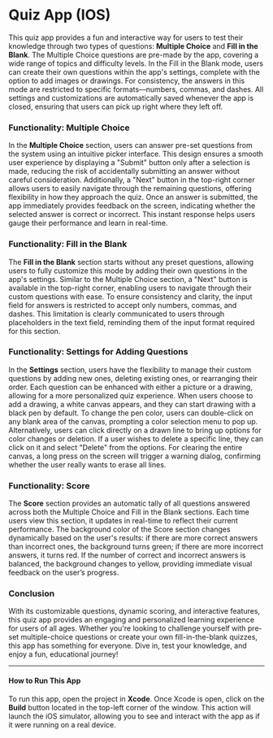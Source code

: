 # Quiz App (IOS)

This quiz app provides a fun and interactive way for users to test their knowledge through two types of questions: **Multiple Choice** and **Fill in the Blank**. The Multiple Choice questions are pre-made by the app, covering a wide range of topics and difficulty levels. In the Fill in the Blank mode, users can create their own questions within the app's settings, complete with the option to add images or drawings. For consistency, the answers in this mode are restricted to specific formats—numbers, commas, and dashes. All settings and customizations are automatically saved whenever the app is closed, ensuring that users can pick up right where they left off.

### Functionality: Multiple Choice

In the **Multiple Choice** section, users can answer pre-set questions from the system using an intuitive picker interface. This design ensures a smooth user experience by displaying a "Submit" button only after a selection is made, reducing the risk of accidentally submitting an answer without careful consideration. Additionally, a "Next" button in the top-right corner allows users to easily navigate through the remaining questions, offering flexibility in how they approach the quiz. Once an answer is submitted, the app immediately provides feedback on the screen, indicating whether the selected answer is correct or incorrect. This instant response helps users gauge their performance and learn in real-time.

### Functionality: Fill in the Blank

The **Fill in the Blank** section starts without any preset questions, allowing users to fully customize this mode by adding their own questions in the app's settings. Similar to the Multiple Choice section, a "Next" button is available in the top-right corner, enabling users to navigate through their custom questions with ease. To ensure consistency and clarity, the input field for answers is restricted to accept only numbers, commas, and dashes. This limitation is clearly communicated to users through placeholders in the text field, reminding them of the input format required for this section.

### Functionality: Settings for Adding Questions

In the **Settings** section, users have the flexibility to manage their custom questions by adding new ones, deleting existing ones, or rearranging their order. Each question can be enhanced with either a picture or a drawing, allowing for a more personalized quiz experience. When users choose to add a drawing, a white canvas appears, and they can start drawing with a black pen by default. To change the pen color, users can double-click on any blank area of the canvas, prompting a color selection menu to pop up. Alternatively, users can click directly on a drawn line to bring up options for color changes or deletion. If a user wishes to delete a specific line, they can click on it and select "Delete" from the options. For clearing the entire canvas, a long press on the screen will trigger a warning dialog, confirming whether the user really wants to erase all lines.

### Functionality: Score

The **Score** section provides an automatic tally of all questions answered across both the Multiple Choice and Fill in the Blank sections. Each time users view this section, it updates in real-time to reflect their current performance. The background color of the Score section changes dynamically based on the user's results: if there are more correct answers than incorrect ones, the background turns green; if there are more incorrect answers, it turns red. If the number of correct and incorrect answers is balanced, the background changes to yellow, providing immediate visual feedback on the user’s progress.

### Conclusion

With its customizable questions, dynamic scoring, and interactive features, this quiz app provides an engaging and personalized learning experience for users of all ages. Whether you're looking to challenge yourself with pre-set multiple-choice questions or create your own fill-in-the-blank quizzes, this app has something for everyone. Dive in, test your knowledge, and enjoy a fun, educational journey!

---

#### How to Run This App

To run this app, open the project in **Xcode**. Once Xcode is open, click on the **Build** button located in the top-left corner of the window. This action will launch the iOS simulator, allowing you to see and interact with the app as if it were running on a real device.
